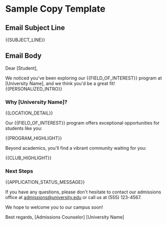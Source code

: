# Sample Copy Template

## Email Subject Line
{{SUBJECT_LINE}}

## Email Body

Dear [Student],

We noticed you've been exploring our {{FIELD_OF_INTEREST}} program at [University Name], and we think you'd be a great fit! {{PERSONALIZED_INTRO}}

### Why [University Name]?

{{LOCATION_DETAIL}}

Our {{FIELD_OF_INTEREST}} program offers exceptional opportunities for students like you:

{{PROGRAM_HIGHLIGHT}}

Beyond academics, you'll find a vibrant community waiting for you:

{{CLUB_HIGHLIGHT}}

### Next Steps

{{APPLICATION_STATUS_MESSAGE}}

If you have any questions, please don't hesitate to contact our admissions office at admissions@university.edu or call us at (555) 123-4567.

We hope to welcome you to our campus soon!

Best regards,
[Admissions Counselor]
[University Name]